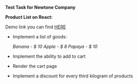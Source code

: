**Test Task for Newtone Company**

**Product List on React:**

Demo link you can find [HERE](https://KirillLutsenko.github.io/TT_For_Newtone/)

 - Implement a list of goods:

    *Banana - $ 10*
    *Apple - $ 8*
    *Papaya - $ 10*

 - Implement the ability to add to cart

 - Render the cart page

 - Implement a discount for every third kilogram of products

